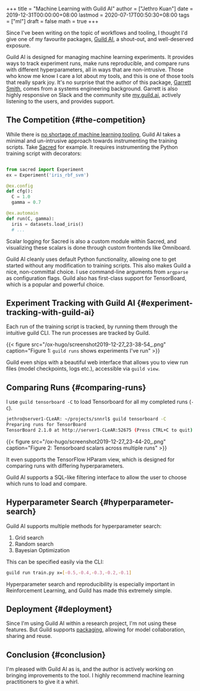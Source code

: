 +++
title = "Machine Learning with Guild AI"
author = ["Jethro Kuan"]
date = 2019-12-31T00:00:00+08:00
lastmod = 2020-07-17T00:50:30+08:00
tags = ["ml"]
draft = false
math = true
+++

Since I've been writing on the topic of workflows and tooling, I
thought I'd give one of my favourite packages, [Guild AI](https://guild.ai/), a shout-out,
and well-deserved exposure.

Guild AI is designed for managing machine learning experiments. It
provides ways to track experiment runs, make runs reproducible, and
compare runs with different hyperparameters, all in ways that are
non-intrusive. Those who know me know I care a lot about my tools, and
this is one of those tools that really spark joy. It's no surprise
that the author of this package, [Garrett Smith](https://github.com/gar1t), comes from a systems
engineering background. Garrett is also highly responsive on Slack
and the community site [my.guild.ai](https://my.guild.ai),
actively listening to the users, and provides support.


## The Competition {#the-competition}

While there is [no shortage of machine learning tooling](https://medium.com/@hadyelsahar/how-do-you-manage-your-machine-learning-experiments-ab87508348ac), Guild AI takes
a minimal and un-intrusive approach towards instrumenting the training
scripts. Take [Sacred](https://github.com/IDSIA/sacred/) for example. It requires instrumenting the Python
training script with decorators:

```python

from sacred import Experiment
ex = Experiment('iris_rbf_svm')

@ex.config
def cfg():
  C = 1.0
  gamma = 0.7

@ex.automain
def run(C, gamma):
  iris = datasets.load_iris()
  # ...
```

Scalar logging for Sacred is also a custom module within Sacred, and
visualizing these scalars is done through custom frontends like
Omniboard.

Guild AI cleanly uses default Python functionality, allowing one to
get started without any modification to training scripts. This also
makes Guild a nice, non-committal choice. I use command-line
arguments from `argparse` as configuration flags. Guild also has
first-class support for TensorBoard, which is a popular and powerful
choice.


## Experiment Tracking with Guild AI {#experiment-tracking-with-guild-ai}

Each run of the training script is tracked, by running them through
the intuitive guild CLI. The run processes are tracked by Guild.

{{< figure src="/ox-hugo/screenshot2019-12-27_23-38-54_.png" caption="Figure 1: `guild runs` shows experiments I've run" >}}

Guild even ships with a beautiful web interface that allows you to
view run files (model checkpoints, logs etc.), accessible via `guild view`.


## Comparing Runs {#comparing-runs}

I use `guild tensorboard -C` to load Tensorboard for all my completed
runs (`-C`).

```bash
jethro@server1-CLeAR: ~/projects/snnrl$ guild tensorboard -C
Preparing runs for TensorBoard
TensorBoard 2.1.0 at http://server1-CLeAR:52675 (Press CTRL+C to quit)
```

{{< figure src="/ox-hugo/screenshot2019-12-27_23-44-20_.png" caption="Figure 2: Tensorboard scalars across multiple runs" >}}

It even supports the TensorFlow HParam view, which is designed for
comparing runs with differing hyperparameters.

Guild AI supports a SQL-like filtering interface to allow the user to
choose which runs to load and compare.


## Hyperparameter Search {#hyperparameter-search}

Guild AI supports multiple methods for hyperparameter search:

1.  Grid search
2.  Random search
3.  Bayesian Optimization

This can be specified easily via the CLI:

```bash
guild run train.py x=[-0.5,-0.4,-0.3,-0.2,-0.1]
```

Hyperparameter search and reproducibility is especially important in
Reinforcement Learning, and Guild has made this extremely simple.


## Deployment {#deployment}

Since I'm using Guild AI within a research project, I'm not using
these features. But Guild supports [packaging](https://my.guild.ai/docs/packages/), allowing for model
collaboration, sharing and reuse.


## Conclusion {#conclusion}

I'm pleased with Guild AI as is, and the author is actively working on
bringing improvements to the tool. I highly recommend machine learning
practitioners to give it a whirl.

